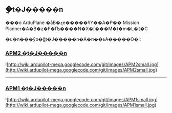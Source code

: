 ## �ֳt�J�����n ##

���o ArduPlane �åB�ܮe�����ϥΥ��A�P�� Mission Planner�A�B�z�F�Ҧ����N�X�[���M�t�m�L�{�C

�u�n���ӳo�ǧֳt�J�����n�A�п��ܧA�����O�l:

### [APM2 �ֳt�J�����n](http://code.google.com/p/ardupilot-mega/wiki/APM2Quick) ###
![http://wiki.ardupilot-mega.googlecode.com/git/images/APM2small.jpg](http://wiki.ardupilot-mega.googlecode.com/git/images/APM2small.jpg)




---

### [APM1 �ֳt�J�����n](http://code.google.com/p/ardupilot-mega/wiki/Quick) ###
![http://wiki.ardupilot-mega.googlecode.com/git/images/APM1small.jpg](http://wiki.ardupilot-mega.googlecode.com/git/images/APM1small.jpg)